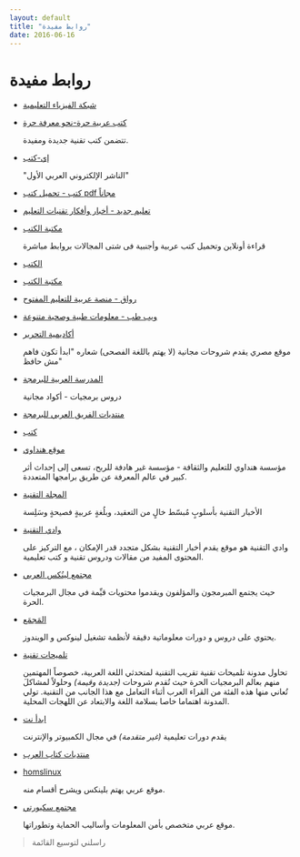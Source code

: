 ```yaml
---
layout: default
title: "روابط مفيدة"
date: 2016-06-16
---
```


# روابط مفيدة

* [شبكة الفيزياء التعليمية](http://www.hazemsakeek.net)

* [كتب عربية حرة-نحو معرفة حرة](http://librebooks.org/)

	تتضمن كتب تقنية جديدة ومفيدة.

* [إي-كتب](http://www.e-kutub.com/)

	"الناشر الإلكتروني العربي الأول"

* [كتب - تحميل كتب pdf مجاناً](http://www.kutubpdf.org/)

* [تعليم جديد - أخبار وأفكار تقنيات التعليم](http://www.new-educ.com/)

* [مكتبة الكتب](http://www.books-cloud.com/)

	قراءة أونلاين وتحميل كتب عربية وأجنبية فى شتى المجالات بروابط مباشرة

* [الكتب](http://www.alkottob.com/)

* [مكتبة الكتب](http://download-pdf-ebooks.org/)

* [رواق - منصة عربية للتعليم المفتوح](https://www.rwaq.org/)

* [ويب طب - معلومات طبية وصحية متنوعة](https://www.webteb.com/)

* [أكاديمية التحرير](http://tahriracademy.org/)

	موقع مصري يقدم شروحات مجانية (لا يهتم باللغة الفصحى) شعاره "ابدأ تكون فاهم مش حافظ"

* [المدرسة العربية للبرمجة](http://geek4arab.com/)

	دروس برمجيات - أكواد مجانية

* [منتديات الفريق العربي للبرمجة](http://arabteam2000-forum.com/)

* [كتب](http://www.kutub.info/)

* [موقع هنداوي](http://hindawi.org)
	
	مؤسسة هنداوي للتعليم والثقافة - مؤسسة غير هادفة للربح، تسعى إلى إحداث أثر كبير في عالم المعرفة عن طريق برامجها المتعددة. 

* [المجلة التقنية](http://www.it-scoop.com/)

	 الأخبار التقنية بأسلوبٍ مُبسّط خالٍ من التعقيد، وبلُغةٍ عربيةٍ فصيحةٍ وسَلِسة

* [وادي التقنية](http://itwadi.com)

	وادي التقنية هو موقع يقدم أخبار التقنية بشكل متجدد قدر الإمكان ، مع التركيز على المحتوى المفيد من مقالات ودروس تقنية و كتب تعليمية.

* [مجتمع لينُكس العربي](http://linuxac.org)
	
	حيث يجتمع المبرمجون والمؤلفون ويقدموا محتويات قيِّمة في مجال البرمجيات الحرة.

* [المَجمَع](http://www.mjma3.com/)

	يحتوي على دروس و دورات معلوماتية دقيقة لأنظمة تشغيل لينوكس و الويندوز. 

* [تلميحات تقنية](http://www.eyil.info/)

	تحاول مدونة تلميحات تقنية تقريب التقنية لمتحدثي اللغة العربية، خصوصاً المهتمين منهم بعالم البرمجيات الحرة حيث تُقدم شروحات *(جديدة وقيمة)* وحلولاً لمشاكلَ تُعاني منها هذه الفئة من القراء العرب أثناء التعامل مع هذا الجانب من التقنية. تولي المدونة اهتماما خاصا بسلامة اللغة والابتعاد عن اللهجات المحلية. 

* [ابدأ نت](http://ibdaanet.blogspot.com/)

	يقدم دورات تعليمية *(غير متقدمة)* في مجال الكمبيوتر والإنترنت

* [منتديات كتاب العرب](http://forums.arabsbook.com/)

* [homslinux](http://www.homslinux.com/) 

	موقع عربي يهتم بلينكس ويشرح أقسام منه.

* [مجتمع سكيورتي](http://www.isecur1ty.org/)

	موقع عربي متخصص بأمن المعلومات وأساليب الحماية وتطوراتها.

> راسلني لتوسيع القائمة

